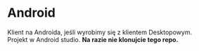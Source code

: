 # Android
Klient na Androida, jeśli wyrobimy się z klientem Desktopowym. <br />
Projekt w Android studio.
**Na razie nie klonujcie tego repo.**
